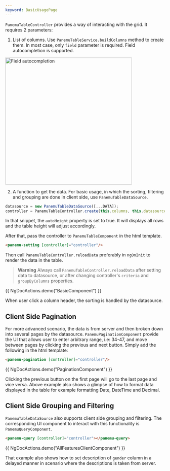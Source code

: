 ```yaml
---
keyword: BasicUsagePage
---
```


`PanemuTableController` provides a way of interacting with the grid. It requires 2 parameters:
1. List of columns. Use `PanemuTableService.buildColumns` method to create them. In most case, only `field` parameter is required. Field autocompletion is supported.

<img class="panel-shadow" src="assets/doc_image/field_auto_completion.png" alt="Field autocompletion" width="400px" style="display:block;" />

2. A function to get the data. For basic usage, in which the sorting, filtering and grouping are done in client side, use `PanemuTableDataSource`.

```typescript
datasource = new PanemuTableDataSource([...DATA]);
controller = PanemuTableController.create(this.columns, this.datasource)
```

In that snippet, the `autoHeight` property is set to true. It will displays all rows and the table height will adjust accordingly.

After that, pass the controller to `PanemuTableComponent` in the html template.

```html
<panemu-setting [controller]="controller"/>
```

Then call `PanemuTableController.reloadData` preferably in `ngOnInit` to render the data in the table.

> **Warning**
> Always call `PanemuTableController.reloadData` after setting data to datasource, or after changing controller's `criteria` and `groupByColumns` properties.

{{ NgDocActions.demo("BasicComponent") }}

When user click a column header, the sorting is handled by the datasource.

## Client Side Pagination

For more advanced scenario, the data is from server and then broken down into several pages by the datasource. `PanemuPaginationComponent` provide the UI that allows user to enter arbitrary range, i.e: 34-47, and move between pages by clicking the previous and next button. Simply add the following in the html template:

```html
<panemu-pagination [controller]="controller"/>
```

{{ NgDocActions.demo("PaginationComponent") }}

Clicking the previous button on the first page will go to the last page and vice versa. Above example also shows a glimpse of how to format data displayed in the table for example formatting Date, DateTime and Decimal.

## Client Side Grouping and Filtering

`PanemuTableDataSource` also supports client side grouping and filtering. The corresponding UI component to interact with this functionality is `PanemuQueryComponent`.

```html
<panemu-query [controller]="controller"></panemu-query>
```

{{ NgDocActions.demo("AllFeaturesClientComponent") }}

That example also shows how to set description of `gender` column in a delayed manner in scenario where the descriptions is taken from server.